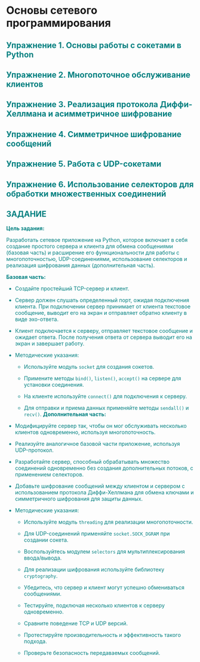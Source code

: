 # Основы сетевого программирования
## <font color="Teal"> Упражнение 1. Основы работы с сокетами в Python
## <font color="Teal"> Упражнение 2. Многопоточное обслуживание клиентов
## <font color="Teal"> Упражнение 3. Реализация протокола Диффи-Хеллмана и асимметричное шифрование
## <font color="Teal"> Упражнение 4. Симметричное шифрование сообщений
## <font color="Teal"> Упражнение 5. Работа с UDP-сокетами
## <font color="Teal"> Упражнение 6. Использование селекторов для обработки множественных соединений
## <font color="Teal"> ЗАДАНИЕ
**Цель задания:**

Разработать сетевое приложение на Python, которое включает в себя создание простого сервера и клиента для обмена сообщениями (базовая часть) и расширение его функциональности для работы с многопоточностью, UDP-соединениями, использование селекторов и реализация шифрования данных (дополнительная часть).


**Базовая часть:**
* Создайте простейший TCP-сервер и клиент.
    
* Сервер должен слушать определенный порт, ожидая подключения клиента. При подключении сервер принимает от клиента текстовое сообщение, выводит его на экран и отправляет обратно клиенту в виде эхо-ответа.
    
* Клиент подключается к серверу, отправляет текстовое сообщение и ожидает ответа. После получения ответа от сервера выводит его на экран и завершает работу.

* Методические указания:
    * Используйте модуль `socket` для создания сокетов.

    * Примените методы `bind()`, `listen()`, `accept()` на сервере для установки соединения.

    * На клиенте используйте `connect()` для подключения к серверу.

    * Для отправки и приема данных применяйте методы `sendall()` и `recv()`.
**Дополнительная часть:**
* Модифицируйте сервер так, чтобы он мог обслуживать несколько клиентов одновременно, используя многопоточность.

* Реализуйте аналогичное базовой части приложение, используя UDP-протокол.

* Разработайте сервер, способный обрабатывать множество соединений одновременно без создания дополнительных потоков, с применением селекторов.

* Добавьте шифрование сообщений между клиентом и сервером с использованием протокола Диффи-Хеллмана для обмена ключами и симметричного шифрования для защиты данных.

* Методические указания:

    * Используйте модуль `threading` для реализации многопоточности.

    * Для UDP-соединений применяйте `socket.SOCK_DGRAM` при создании сокета.

    * Воспользуйтесь модулем `selectors` для мультиплексирования ввода/вывода.

    * Для реализации шифрования используйте библиотеку `cryptography`.

    * Убедитесь, что сервер и клиент могут успешно обмениваться сообщениями.

    * Тестируйте, подключая несколько клиентов к серверу одновременно.
    
    * Сравните поведение TCP и UDP версий.

    * Протестируйте производительность и эффективность такого подхода.

    * Проверьте безопасность передаваемых сообщений.
